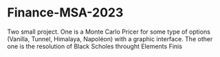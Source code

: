 # Finance-MSA-2023
Two small project. One is a Monte Carlo Pricer for some type of options (Vanilla, Tunnel, Himalaya, Napoléon) with a graphic interface. The other one is the resolution of Black Scholes throught Elements Finis
